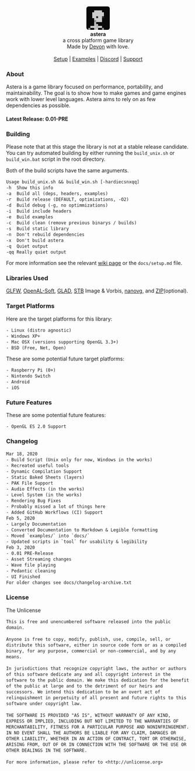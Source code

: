 <div id="header">
    <p align="center">
      <img width="64px" height="64px" style="border-radius: 6px;" src="res/tex/icon.png"><br>
      <b>astera</b><br>
	  <span font-size="16px">a cross platform game library</span><br>
      <span font-size="12px">Made by <a href="http://tek256.com">Devon</a> with love.</span><br><br>
      <span><a href="https://github.com/tek256/astera/wiki/Setup">Setup</a> | <a href="https://github.com/tek256/astera/tree/master/docs/examples/">Examples</a> | <a href="https://discordapp.com/invite/63GvpMh">Discord</a> | <a href="https://github.com/sponsors/tek256">Support</a></span>
    </p>
</div>

### About
Astera is a game library focused on performance, portability, and maintainability. The goal is to show how to make games and game engines work with lower level languages. Astera aims to rely on as few dependencies as possible.  

#### Latest Release: 0.01-PRE

### Building
Please note that at this stage the library is not at a stable release candidate. You can try automated building by either running the `build_unix.sh` or `build_win.bat` script in the root directory. 

Both of the build scripts have the same arguments.
```
Usage build_unix.sh && build_win.sh [-hardiecsnxqq]
-h  Show this info
-a  Build all (deps, headers, examples)
-r  Build release (DEFAULT, optimizations, -O2)
-d  Build debug (-g, no optimmizations)
-i  Build include headers
-e  Build examples
-c  Build clean (remove previous binarys / builds)
-s  Build static library
-n  Don't rebuild dependencies
-x  Don't build astera
-q  Quiet output
-qq Really quiet output
```

For more information see the relevant [wiki page](https://github.com/tek256/astera/wiki/Setup) or the `docs/setup.md` file.

### Libraries Used
[GLFW](https://github.com/glfw/glfw), [OpenAL-Soft](https://github.com/kcat/openal-soft), [GLAD](https://github.com/Dav1dde/glad), [STB](https://github.com/nothings/stb/) Image & Vorbis, [nanovg](https://github.com/memononen/nanovg), and [ZIP](https://github.com/kuba--/zip)(optional).

### Target Platforms
Here are the target platforms for this library:  
```
- Linux (distro agnostic)
- Windows XP+
- Mac OSX (versions supporting OpenGL 3.3+)
- BSD (Free, Net, Open)
```  
These are some potential future target platforms:  
```
- Raspberry Pi (0+)
- Nintendo Switch
- Android
- iOS
```

### Future Features 
These are some potential future features: 
```
- OpenGL ES 2.0 Support
```

### Changelog
```
Mar 18, 2020
- Build Script (Unix only for now, Windows in the works)
- Recreated useful tools
- Dynamic Compilation Support
- Static Baked Sheets (layers)
- PAK File Support
- Audio Effects (in the works)
- Level System (in the works)
- Rendering Bug Fixes
- Probably missed a lot of things here
- Added GitHub Workflows (CI) Support
Feb 5, 2020
- Largely Documentation
- Converted Documentation to Markdown & Legible formatting
- Moved `examples/` into `docs/`
- Updated scripts in `tool` for usability & legibility
Feb 3, 2020
- 0.01 PRE-Release
- Asset Streaming changes
- Wave file playing
- Pedantic cleaning
- UI Finished
For older changes see docs/changelog-archive.txt
```

### License  
The Unlicense 
```
This is free and unencumbered software released into the public domain.

Anyone is free to copy, modify, publish, use, compile, sell, or
distribute this software, either in source code form or as a compiled
binary, for any purpose, commercial or non-commercial, and by any
means.

In jurisdictions that recognize copyright laws, the author or authors
of this software dedicate any and all copyright interest in the
software to the public domain. We make this dedication for the benefit
of the public at large and to the detriment of our heirs and
successors. We intend this dedication to be an overt act of
relinquishment in perpetuity of all present and future rights to this
software under copyright law.

THE SOFTWARE IS PROVIDED "AS IS", WITHOUT WARRANTY OF ANY KIND,
EXPRESS OR IMPLIED, INCLUDING BUT NOT LIMITED TO THE WARRANTIES OF
MERCHANTABILITY, FITNESS FOR A PARTICULAR PURPOSE AND NONINFRINGEMENT.
IN NO EVENT SHALL THE AUTHORS BE LIABLE FOR ANY CLAIM, DAMAGES OR
OTHER LIABILITY, WHETHER IN AN ACTION OF CONTRACT, TORT OR OTHERWISE,
ARISING FROM, OUT OF OR IN CONNECTION WITH THE SOFTWARE OR THE USE OR
OTHER DEALINGS IN THE SOFTWARE.

For more information, please refer to <http://unlicense.org>
```

